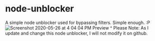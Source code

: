 # node-unblocker
A simple node unblocker used for bypassing filters. Simple enough. :P
![Screenshot 2020-05-26 at 4 04 04 PM](https://user-images.githubusercontent.com/60368350/82946219-f6d9b000-9f6b-11ea-9e85-ad3b9c7cf87e.png)
Preview ^
Please Note: As I update and change this node unblocker, I will not modify it on github. 
